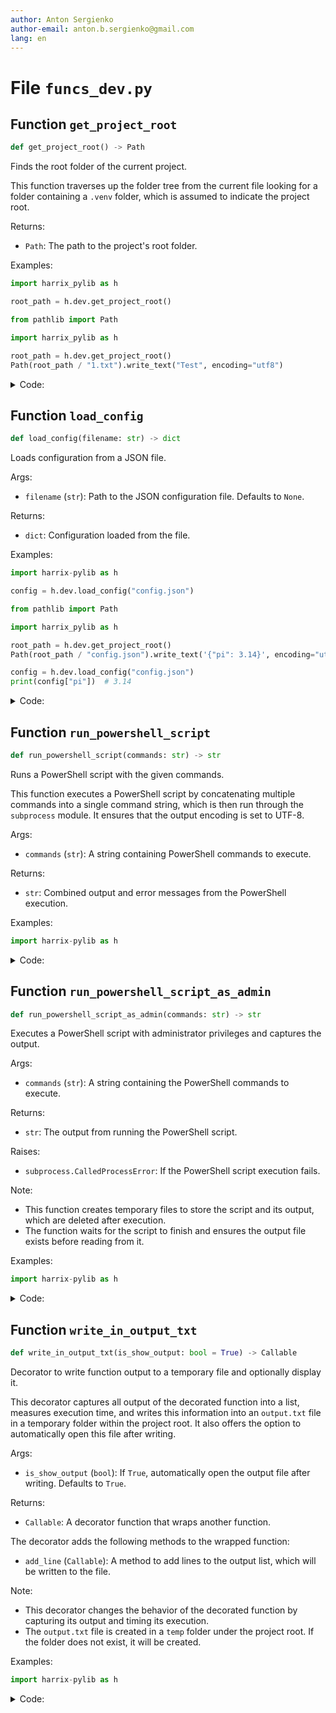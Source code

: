 ```yaml
---
author: Anton Sergienko
author-email: anton.b.sergienko@gmail.com
lang: en
---
```


# File `funcs_dev.py`

## Function `get_project_root`

```python
def get_project_root() -> Path
```

Finds the root folder of the current project.

This function traverses up the folder tree from the current file looking for a folder containing
a `.venv` folder, which is assumed to indicate the project root.

Returns:

- `Path`: The path to the project's root folder.

Examples:

```py
import harrix_pylib as h

root_path = h.dev.get_project_root()
```

 ```py
from pathlib import Path

import harrix_pylib as h

root_path = h.dev.get_project_root()
Path(root_path / "1.txt").write_text("Test", encoding="utf8")
```

<details>
<summary>Code:</summary>

```python
def get_project_root() -> Path:
    current_file: Path = Path(__file__).resolve()
    for parent in current_file.parents:
        if (parent / ".venv").exists():
            return parent
    return current_file.parent
```

</details>

## Function `load_config`

```python
def load_config(filename: str) -> dict
```

Loads configuration from a JSON file.

Args:

- `filename` (`str`): Path to the JSON configuration file. Defaults to `None`.

Returns:

- `dict`: Configuration loaded from the file.

Examples:

```py
import harrix-pylib as h

config = h.dev.load_config("config.json")
```

```py
from pathlib import Path

import harrix_pylib as h

root_path = h.dev.get_project_root()
Path(root_path / "config.json").write_text('{"pi": 3.14}', encoding="utf8")

config = h.dev.load_config("config.json")
print(config["pi"])  # 3.14
```

<details>
<summary>Code:</summary>

```python
def load_config(filename: str) -> dict:
    config_file = Path(get_project_root()) / filename
    with config_file.open("r", encoding="utf-8") as file:
        config = json.load(file)

    def process_snippet(value):
        if isinstance(value, str) and value.startswith("snippet:"):
            snippet_path = Path(get_project_root()) / value.split("snippet:", 1)[1].strip()
            with snippet_path.open("r", encoding="utf-8") as snippet_file:
                return snippet_file.read()
        return value

    for key, value in config.items():
        if isinstance(value, dict):
            config[key] = {k: process_snippet(v) for k, v in value.items()}
        else:
            config[key] = process_snippet(value)

    return config
```

</details>

## Function `run_powershell_script`

```python
def run_powershell_script(commands: str) -> str
```

Runs a PowerShell script with the given commands.

This function executes a PowerShell script by concatenating multiple commands into a single command string,
which is then run through the `subprocess` module. It ensures that the output encoding is set to UTF-8.

Args:

- `commands` (`str`): A string containing PowerShell commands to execute.

Returns:

- `str`: Combined output and error messages from the PowerShell execution.

Examples:

```py
import harrix-pylib as h


```

<details>
<summary>Code:</summary>

```python
def run_powershell_script(commands: str) -> str:
    command = ";".join(map(str.strip, commands.strip().splitlines()))

    process = subprocess.run(
        [
            "powershell",
            "-Command",
            (
                "[Console]::OutputEncoding = [System.Text.Encoding]::UTF8; "
                "$OutputEncoding = [System.Text.Encoding]::UTF8; "
                f"{command}"
            ),
        ],
        capture_output=True,
        text=True,
        encoding="utf-8",
    )
    return "\n".join(filter(None, [process.stdout, process.stderr]))
```

</details>

## Function `run_powershell_script_as_admin`

```python
def run_powershell_script_as_admin(commands: str) -> str
```

Executes a PowerShell script with administrator privileges and captures the output.

Args:

- `commands` (`str`): A string containing the PowerShell commands to execute.

Returns:

- `str`: The output from running the PowerShell script.

Raises:

- `subprocess.CalledProcessError`: If the PowerShell script execution fails.

Note:

- This function creates temporary files to store the script and its output, which are deleted after execution.
- The function waits for the script to finish and ensures the output file exists before reading from it.

Examples:

```py
import harrix-pylib as h


```

<details>
<summary>Code:</summary>

```python
def run_powershell_script_as_admin(commands: str) -> str:
    res_output = []
    command = ";".join(map(str.strip, commands.strip().splitlines()))

    # Create a temporary file with the PowerShell script
    with tempfile.NamedTemporaryFile(suffix=".ps1", delete=False) as tmp_script_file:
        tmp_script_file.write(command.encode("utf-8"))
        tmp_script_path = Path(tmp_script_file.name)

    # Create a temporary file for the output
    with tempfile.NamedTemporaryFile(suffix=".txt", delete=False) as tmp_output_file:
        tmp_output_path = Path(tmp_output_file.name)

    try:
        # Wrapper script that runs the main script and writes the output to a file
        wrapper_script = f"& '{tmp_script_path}' | Out-File -FilePath '{tmp_output_path}' -Encoding UTF8"

        # Save the wrapper script to a temporary file
        with tempfile.NamedTemporaryFile(suffix=".ps1", delete=False) as tmp_wrapper_file:
            tmp_wrapper_file.write(wrapper_script.encode("utf-8"))
            tmp_wrapper_path = Path(tmp_wrapper_file.name)

        # Command to run PowerShell with administrator privileges
        cmd = [
            "powershell",
            "-NoProfile",
            "-ExecutionPolicy",
            "Bypass",
            "-Command",
            f"Start-Process powershell.exe -ArgumentList '-NoProfile -ExecutionPolicy Bypass -File \"{tmp_wrapper_path}\"' -Verb RunAs",
        ]

        # Start the process
        process = subprocess.Popen(cmd)

        # Wait for the process to finish
        process.wait()

        # Ensure the output file has been created
        while not tmp_output_path.exists():
            time.sleep(0.1)

        # Wait until the file is fully written (can adjust wait time as needed)
        time.sleep(1)  # Delay to complete writing to the file

        # Read the output data from the file
        with tmp_output_path.open("r", encoding="utf-8") as f:
            output = f.read()
            res_output.append(output)

    finally:
        # Delete temporary files after execution
        tmp_script_path.unlink(missing_ok=True)
        tmp_output_path.unlink(missing_ok=True)
        tmp_wrapper_path.unlink(missing_ok=True)

    return "\n".join(filter(None, res_output))
```

</details>

## Function `write_in_output_txt`

```python
def write_in_output_txt(is_show_output: bool = True) -> Callable
```

Decorator to write function output to a temporary file and optionally display it.

This decorator captures all output of the decorated function into a list,
measures execution time, and writes this information into an `output.txt` file
in a temporary folder within the project root. It also offers the option
to automatically open this file after writing.

Args:

- `is_show_output` (`bool`): If `True`, automatically open the output file
  after writing. Defaults to `True`.

Returns:

- `Callable`: A decorator function that wraps another function.

The decorator adds the following methods to the wrapped function:

- `add_line` (`Callable`): A method to add lines to the output list, which
  will be written to the file.

Note:

- This decorator changes the behavior of the decorated function by capturing
  its output and timing its execution.
- The `output.txt` file is created in a `temp` folder under the project root.
  If the folder does not exist, it will be created.

Examples:

```py
import harrix-pylib as h


```

<details>
<summary>Code:</summary>

```python
def write_in_output_txt(is_show_output: bool = True) -> Callable:

    def decorator(func: Callable) -> Callable:
        output_lines = []

        def wrapper(*args, **kwargs):
            output_lines.clear()
            start_time = time.time()
            func(*args, **kwargs)
            end_time = time.time()
            elapsed_time = end_time - start_time
            wrapper.add_line(f"Execution time: {elapsed_time:.4f} seconds")
            temp_path = get_project_root() / "temp"
            if not temp_path.exists():
                temp_path.mkdir(parents=True, exist_ok=True)
            file = Path(temp_path / "output.txt")
            output_text = "\n".join(output_lines) if output_lines else ""

            file.write_text(output_text, encoding="utf8")
            if is_show_output:
                h.file.open_file_or_folder(file)

        def add_line(line: str):
            output_lines.append(line)
            print(line)

        wrapper.add_line = add_line
        return wrapper

    return decorator
```

</details>
